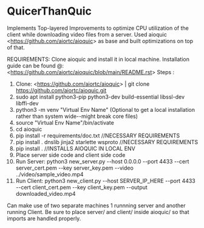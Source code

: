 # QuicerThanQuic
Implements Top-layered Improvements to optimize CPU utilization of the client while downloading video files from a server. Used aioquic <<https://github.com/aiortc/aioquic>> as base and built optimizations on top of that.

REQUIREMENTS:
Clone aioquic and install it in local machine.
Installation guide can be found @: <<https://github.com/aiortc/aioquic/blob/main/README.rst>>
Steps : 
1. Clone: <<https://github.com/aiortc/aioquic>> | git clone https://github.com/aiortc/aioquic.git
2. sudo apt install python3-pip python3-dev build-essential libssl-dev libffi-dev
3. python3 -m venv "Virtual Env Name" (Optional to get a local installation rather than system wide--might break core files)
4. source "Virtual Env Name"/bin/activate
5. cd aioquic
6. pip install -r requirements/doc.txt //NECESSARY REQUIREMENTS 
7. pip install . dnslib jinja2 starlette wsproto //NECESSARY REQUIREMENTS 
8. pip install . //INSTALLS AIOQUIC IN LOCAL ENV
9. Place server side code and client side code
10. Run Server: python3 new_server.py --host 0.0.0.0 --port 4433 --cert server_cert.pem --key server_key.pem --video ../video/sample_video.mp4
11. Run Client: python3 new_client.py --host SERVER_IP_HERE --port 4433 --cert client_cert.pem --key client_key.pem --output downloaded_video.mp4

Can make use of two separate machines 1 runnning server and another running Client.
Be sure to place server/ and client/ inside aioquic/ so that imports are handled properly.
